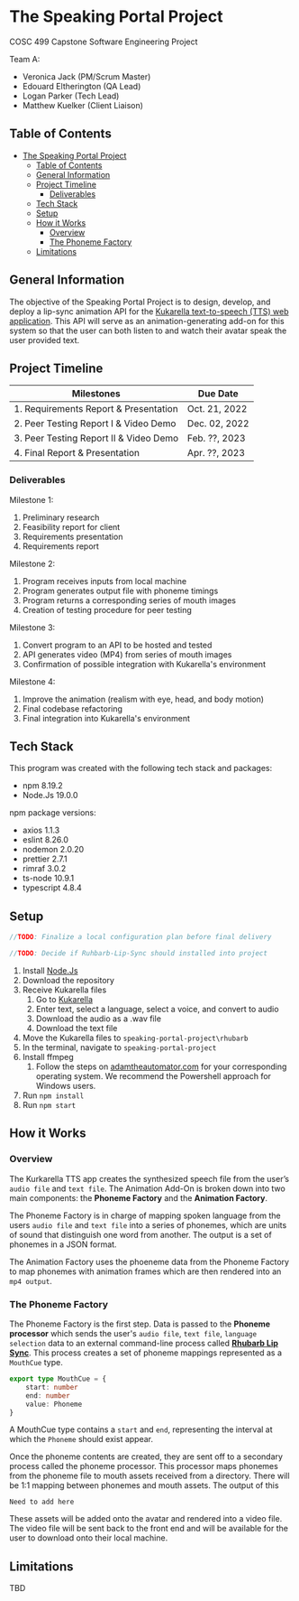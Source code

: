 # The Speaking Portal Project

COSC 499 Capstone Software Engineering Project

Team A:

- Veronica Jack (PM/Scrum Master)
- Edouard Eltherington (QA Lead)
- Logan Parker (Tech Lead)
- Matthew Kuelker (Client Liaison)

## Table of Contents

- [The Speaking Portal Project](#the-speaking-portal-project)
  - [Table of Contents](#table-of-contents)
  - [General Information](#general-information)
  - [Project Timeline](#project-timeline)
    - [Deliverables](#deliverables)
  - [Tech Stack](#tech-stack)
  - [Setup](#setup)
  - [How it Works](#how-it-works)
    - [Overview](#overview)
    - [The Phoneme Factory](#the-phoneme-factory)
  - [Limitations](#limitations)

## General Information

The objective of the Speaking Portal Project is to design, develop, and deploy a lip-sync animation API for the
[Kukarella text-to-speech (TTS) web application](https://www.kukarella.com/). This API will serve as an
animation-generating add-on for this system so that the user can both listen to and watch their avatar speak the user
provided text.

## Project Timeline

| Milestones                             | Due Date      |
|----------------------------------------|---------------|
| 1. Requirements Report & Presentation  | Oct. 21, 2022 |
| 2. Peer Testing Report I & Video Demo  | Dec. 02, 2022 |
| 3. Peer Testing Report II & Video Demo | Feb. ??, 2023 |
| 4. Final Report & Presentation         | Apr. ??, 2023 |

### Deliverables

Milestone 1:

1. Preliminary research
2. Feasibility report for client
3. Requirements presentation
4. Requirements report

Milestone 2:

1. Program receives inputs from local machine
2. Program generates output file with phoneme timings
3. Program returns a corresponding series of mouth images
4. Creation of testing procedure for peer testing

Milestone 3:

1. Convert program to an API to be hosted and tested
2. API generates video (MP4) from series of mouth images
3. Confirmation of possible integration with Kukarella's environment

Milestone 4:

1. Improve the animation (realism with eye, head, and body motion)
2. Final codebase refactoring
3. Final integration into Kukarella's environment

## Tech Stack

This program was created with the following tech stack and packages:

- npm 8.19.2
- Node.Js 19.0.0

npm package versions:

- axios 1.1.3
- eslint 8.26.0
- nodemon 2.0.20
- prettier 2.7.1
- rimraf 3.0.2
- ts-node 10.9.1
- typescript 4.8.4

## Setup

```typescript
//TODO: Finalize a local configuration plan before final delivery

//TODO: Decide if Ruhbarb-Lip-Sync should installed into project
```

1. Install [Node.Js](https://nodejs.org/en/)
2. Download the repository
3. Receive Kukarella files
    1. Go to [Kukarella](https://www.kukarella.com/)
    2. Enter text, select a language, select a voice, and convert to audio
    3. Download the audio as a .wav file
    4. Download the text file
4. Move the Kukarella files to `speaking-portal-project\rhubarb`
5. In the terminal, navigate to `speaking-portal-project`
6. Install ffmpeg
   1. Follow the steps on [adamtheautomator.com](https://adamtheautomator.com/install-ffmpeg/) for your corresponding
   operating system. We recommend the Powershell approach for Windows users.
7. Run `npm install`
8. Run `npm start`

## How it Works

### Overview

The Kurkarella TTS app creates the synthesized speech file from the user’s `audio file` and `text file`. The Animation Add-On
is broken down into two main components: the **Phoneme Factory** and the **Animation Factory**.

The Phoneme Factory is in
charge of mapping spoken language from the users `audio file` and `text file` into a series of phonemes, which are units of sound that
distinguish one word from another. The output is a set of phonemes in a JSON format.

The Animation Factory uses the phoeneme data from the Phoneme Factory to map phonemes with animation frames which are then rendered into an `mp4 output`.

### The Phoneme Factory

The Phoneme Factory is the first step. Data is passed to the **Phoneme processor** which sends the user's `audio file`, `text file`, `language selection` data to an external command-line process called [**Rhubarb Lip Sync**](INSERT-LINK). This process creates a set of phoneme mappings represented as a `MouthCue` type.

```typescript
export type MouthCue = {
    start: number
    end: number
    value: Phoneme
} 
```

A MouthCue type contains a `start` and `end`, representing the interval at which the `Phoneme` should exist appear. 

Once the phoneme contents are created, they are sent off to a secondary process called the phoneme processor. This processor
maps phonemes from the phoneme file to mouth assets received from a directory. There will be 1:1 mapping between
phonemes and mouth assets. The output of this 

```mardown
Need to add here
```

These assets will be added onto the avatar and rendered into a video file. The video file
will be sent back to the front end and will be available for the user to download onto their local machine.

## Limitations

TBD
